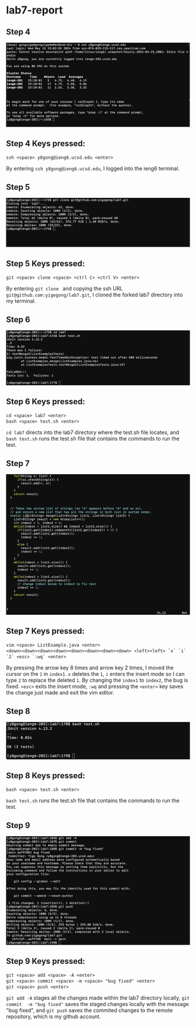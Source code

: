 # lab7-report
## Step 4
![image](4.jpeg)
## Step 4 Keys pressed:
```
ssh <space> y8gong@ieng6.ucsd.edu <enter>
```
By entering `ssh y8gong@ieng6.ucsd.edu`, I logged into the ieng6 terminal.

## Step 5
![image](5.jpeg)
## Step 5 Keys pressed:
```
git <space> clone <space> <ctrl C> <ctrl V> <enter>
```

By entering `git clone ` and copying the ssh URL `git@github.com:yigegong/lab7.git`, I cloned the forked lab7 directory into my terminal.

## Step 6
![image](6.jpeg)
## Step 6 Keys pressed:
```
cd <space> lab7 <enter>
bash <space> test.sh <enter>
```

`cd lab7` directs into the lab7 directory where the test.sh file locates, and `bash test.sh` runs the test.sh file that contains the commands to run the test.

## Step 7
![image](7.jpeg)
## Step 7 Keys pressed:

```
vim <space> ListExample.java <enter>
<down><down><down><down><down><down><down><down> <left><left> `x` `i` `2` <esc> `:wq` <enter>
```

By pressing the <down> arrow key 8 times and <left> arrow key 2 times, I moved the cursor on the `1` in `index1`. `x` deletes the `1`, `i` enters the insert mode so I can type `2` to replace the deleted `1`. By changing the `index1` to `index2`, the bug is fixed. `<esc>` exits the insert mode, `:wq` and pressing the `<enter>` key saves the change just made and exit the vim editor.

## Step 8
![image](8.jpeg)
## Step 8 Keys pressed:
```
bash <space> test.sh <enter>
```

`bash test.sh` runs the test.sh file that contains the commands to run the test.

## Step 9
![image](9.jpeg)
## Step 9 Keys pressed:
```
git <space> add <space> -A <enter>
git <space> commit <space> -m <space> "bug fixed" <enter>
git <space> push <enter>
```
`git add -A` stages all the changes made within the lab7 directory locally, `git commit  -m "bug fixed"` saves the staged changes locally with the message "bug fixed", and `git push` saves the commited changes to the remote repository, which is my github account.

